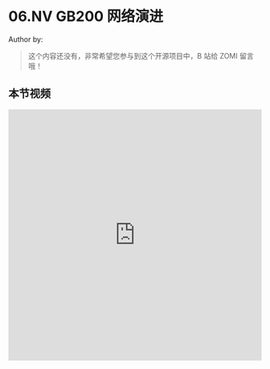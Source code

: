 <!--Copyright © ZOMI 适用于[License](https://github.com/Infrasys-AI/AIInfra)版权许可-->

# 06.NV GB200 网络演进

Author by: 

> 这个内容还没有，非常希望您参与到这个开源项目中，B 站给 ZOMI 留言哦！

## 本节视频

<html>
<iframe src="https://player.bilibili.com/player.html?isOutside=true&aid=113593899031932&bvid=BV1Vgi2YJEk7&cid=25720463224&p=1&danmaku=0&t=30&autoplay=0" width="100%" height="500" scrolling="no" border="0" frameborder="no" framespacing="0" allowfullscreen="true"> </iframe>
</html>
